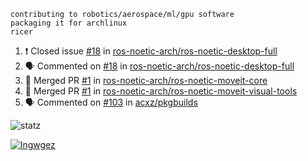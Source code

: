 ```
contributing to robotics/aerospace/ml/gpu software
packaging it for archlinux
ricer
```

<!--START_SECTION:activity-->
1. ❗️ Closed issue [#18](https://github.com/ros-noetic-arch/ros-noetic-desktop-full/issues/18) in [ros-noetic-arch/ros-noetic-desktop-full](https://github.com/ros-noetic-arch/ros-noetic-desktop-full)
2. 🗣 Commented on [#18](https://github.com/ros-noetic-arch/ros-noetic-desktop-full/issues/18) in [ros-noetic-arch/ros-noetic-desktop-full](https://github.com/ros-noetic-arch/ros-noetic-desktop-full)
3. 🎉 Merged PR [#1](https://github.com/ros-noetic-arch/ros-noetic-moveit-core/pull/1) in [ros-noetic-arch/ros-noetic-moveit-core](https://github.com/ros-noetic-arch/ros-noetic-moveit-core)
4. 🎉 Merged PR [#1](https://github.com/ros-noetic-arch/ros-noetic-moveit-visual-tools/pull/1) in [ros-noetic-arch/ros-noetic-moveit-visual-tools](https://github.com/ros-noetic-arch/ros-noetic-moveit-visual-tools)
5. 🗣 Commented on [#103](https://github.com/acxz/pkgbuilds/issues/103) in [acxz/pkgbuilds](https://github.com/acxz/pkgbuilds)
<!--END_SECTION:activity-->


![statz](https://github-readme-stats.vercel.app/api?username=acxz&include_all_commits=true&show_icons=true)

[![lngwgez](https://github-readme-stats.vercel.app/api/top-langs/?username=acxz&layout=compact)](https://github.com/acxz/github-readme-stats)


<!--
**acxz/acxz** is a ✨ _special_ ✨ repository because its `README.md` (this file) appears on your GitHub profile.

Here are some ideas to get you started:

- 🔭 I’m currently working on ...
- 🌱 I’m currently learning ...
- 👯 I’m looking to collaborate on ...
- 🤔 I’m looking for help with ...
- 💬 Ask me about ...
- 📫 How to reach me: ...
- 😄 Pronouns: ...
- ⚡ Fun fact: ...
-->
